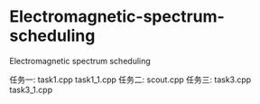 # Electromagnetic-spectrum-scheduling
Electromagnetic spectrum scheduling

任务一: task1.cpp task1_1.cpp
任务二: scout.cpp
任务三: task3.cpp task3_1.cpp
